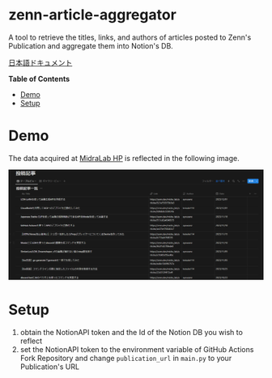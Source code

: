 # zenn-article-aggregator
A tool to retrieve the titles, links, and authors of articles posted to Zenn's Publication and aggregate them into Notion's DB.

[日本語ドキュメント](README_JP.md)

<!-- START doctoc generated TOC please keep comment here to allow auto update -->
<!-- DON'T EDIT THIS SECTION, INSTEAD RE-RUN doctoc TO UPDATE -->
**Table of Contents**

- [Demo](#demo)
- [Setup](#setup)

<!-- END doctoc generated TOC please keep comment here to allow auto update -->

# Demo

The data acquired at [MidraLab HP](https://midra-lab.notion.site/7ab2d6ad6b5e4c6487220ac360e6d8ec?v=340f109e5ced4ae99afad0f0ea4c8c62) is reflected in the following image.

![](Docs/Demo.png)

# Setup
1. obtain the NotionAPI token and the Id of the Notion DB you wish to reflect
2. set the NotionAPI token to the environment variable of GitHub Actions
Fork Repository and change `publication_url` in `main.py` to your Publication's URL